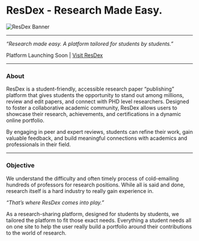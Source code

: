 # ResDex - Research Made Easy.

![ResDex Banner](https://github.com/user-attachments/assets/8a7f5869-7c6a-4e1d-a8a4-f40965d0191a)

___

*“Research made easy. A platform tailored for students by students.”*

Platform Launching Soon | [Visit ResDex](https://resdex.vercel.app)
___ 

### About
ResDex is a student-friendly, accessible research paper “publishing” platform that gives students the opportunity to stand out among millions, review and edit papers, and connect with PHD level researchers. Designed to foster a collaborative academic community, ResDex allows users to showcase their research, achievements, and certifications in a dynamic online portfolio. 

By engaging in peer and expert reviews, students can refine their work, gain valuable feedback, and build meaningful connections with academics and professionals in their field.

___

### Objective 
We understand the difficulty and often timely process of cold-emailing hundreds of professors for research positions. While all is said and done, research itself is a hard industry to really gain experience in. 

*“That’s where ResDex comes into play.”* 

 
As a research-sharing platform, designed for students by students, we tailored the platform to fit those exact needs. Everything a student needs all on one site to help the user really build a portfolio around their contributions to the world of research.
